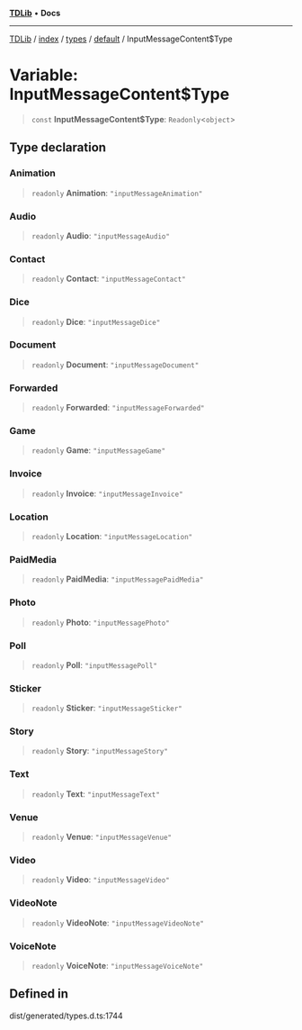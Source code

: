 [**TDLib**](../../../../../../README.md) • **Docs**

***

[TDLib](../../../../../../modules.md) / [index](../../../../../README.md) / [types](../../../README.md) / [default](../README.md) / InputMessageContent$Type

# Variable: InputMessageContent$Type

> `const` **InputMessageContent$Type**: `Readonly`\<`object`\>

## Type declaration

### Animation

> `readonly` **Animation**: `"inputMessageAnimation"`

### Audio

> `readonly` **Audio**: `"inputMessageAudio"`

### Contact

> `readonly` **Contact**: `"inputMessageContact"`

### Dice

> `readonly` **Dice**: `"inputMessageDice"`

### Document

> `readonly` **Document**: `"inputMessageDocument"`

### Forwarded

> `readonly` **Forwarded**: `"inputMessageForwarded"`

### Game

> `readonly` **Game**: `"inputMessageGame"`

### Invoice

> `readonly` **Invoice**: `"inputMessageInvoice"`

### Location

> `readonly` **Location**: `"inputMessageLocation"`

### PaidMedia

> `readonly` **PaidMedia**: `"inputMessagePaidMedia"`

### Photo

> `readonly` **Photo**: `"inputMessagePhoto"`

### Poll

> `readonly` **Poll**: `"inputMessagePoll"`

### Sticker

> `readonly` **Sticker**: `"inputMessageSticker"`

### Story

> `readonly` **Story**: `"inputMessageStory"`

### Text

> `readonly` **Text**: `"inputMessageText"`

### Venue

> `readonly` **Venue**: `"inputMessageVenue"`

### Video

> `readonly` **Video**: `"inputMessageVideo"`

### VideoNote

> `readonly` **VideoNote**: `"inputMessageVideoNote"`

### VoiceNote

> `readonly` **VoiceNote**: `"inputMessageVoiceNote"`

## Defined in

dist/generated/types.d.ts:1744
